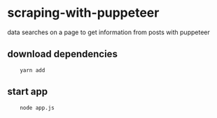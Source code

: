 # scraping-with-puppeteer
data searches on a page to get information from posts with puppeteer

## download dependencies
```
    yarn add
```

## start app
```
    node app.js
```